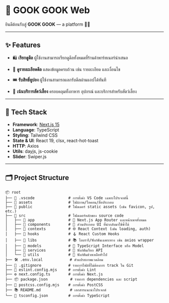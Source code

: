 # 🐾 GOOK GOOK Web

ยินดีต้อนรับสู่ **GOOK GOOK** — a platform 🐶🐱

---

## ✨ Features

- 🛍️ **เรียกดูดีล**
  ผู้ใช้งานสามารถเรียกดูดีลทั้งหมดที่ร้านค้าพาร์ทเนอร์นำเสนอ

- 📄 **ดูรายละเอียดดีล**
  แสดงข้อมูลครบถ้วน เช่น รายละเอียด และเงื่อนไข

- 🎟️ **รับสิทธิ์คูปอง**
  ผู้ใช้งานสามารถแลกรับดีลผ่านแอปได้ทันที

- 🐾 **เน้นบริการสัตว์เลี้ยง**
  ครอบคลุมทั้งอาหาร อุปกรณ์ และบริการสำหรับสัตว์เลี้ยง

---

## 🧱 Tech Stack

* **Framework**: [Next.js 15](https://nextjs.org/)
* **Language**: TypeScript
* **Styling**: Tailwind CSS
* **State & UI**: React 19, clsx, react-hot-toast
* **HTTP**: Axios
* **Utils**: dayjs, js-cookie
* **Slider**: Swiper.js

---

## 🗂️ Project Structure
```text
📦 root  
├── 📁 .vscode               # การตั้งค่า VS Code เฉพาะโปรเจกต์นี้  
├── 📁 assets                # ไฟล์ภาพ/ไอคอน/สื่อประกอบ  
├── 📁 public                # โฟลเดอร์ static assets (เช่น favicon, รูป, etc.)  
├── 📁 src                   # โฟลเดอร์หลักของ source code  
│   ├── 📁 app               # 🔁 Next.js App Router และหน้าเพจทั้งหมด  
│   ├── 📁 components        # 🧩 ส่วนประกอบ UI ที่นำกลับมาใช้ซ้ำได้  
│   ├── 📁 contexts          # 🌐 React Context (เช่น loading, auth)  
│   ├── 📁 hooks             # 🪝 React Custom Hooks  
│   ├── 📁 libs              # 📚 ไลบรารี/ฟังก์ชันเฉพาะทาง เช่น axios wrapper  
│   ├── 📁 models            # 🧾 TypeScript Interface หรือ Model  
│   ├── 📁 services          # 📡 ฟังก์ชันเรียก API  
│   └── 📁 utils             # 🔧 ฟังก์ชันช่วยเหลือทั่วไป  
├── 🛠️ .env.local            # ตัวแปรสภาพแวดล้อม  
├── 🧹 .gitignore            # รายการไฟล์ที่ไม่ต้องการ track ใน Git  
├── 📏 eslint.config.mjs     # การตั้งค่า Lint  
├── ⚙️ next.config.ts        # การตั้งค่า Next.js  
├── 📦 package.json          # รายการ dependencies และ script  
├── 🔐 postcss.config.mjs    # การตั้งค่า PostCSS  
├── 📚 README.md             # เอกสารแนะนำโปรเจกต์  
└── 🧱 tsconfig.json         # การตั้งค่า TypeScript
```